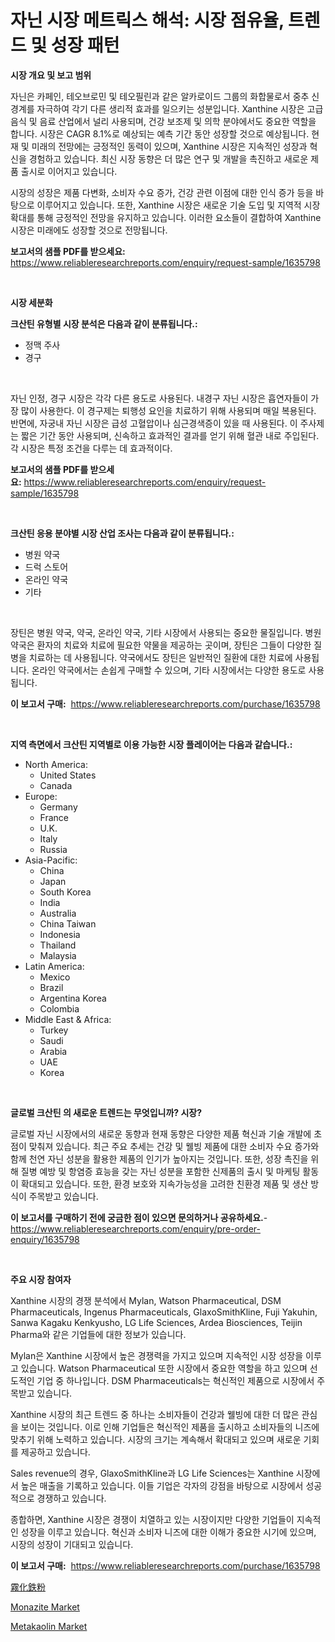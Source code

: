 <p><h1>자닌 시장 메트릭스 해석: 시장 점유율, 트렌드 및 성장 패턴</h1></p><p><strong>시장 개요 및 보고 범위</strong></p>
<p><p>자닌은 카페인, 테오브로민 및 테오필린과 같은 알카로이드 그룹의 화합물로서 중추 신경계를 자극하여 각기 다른 생리적 효과를 일으키는 성분입니다. Xanthine 시장은 고급 음식 및 음료 산업에서 널리 사용되며, 건강 보조제 및 의학 분야에서도 중요한 역할을 합니다. 시장은 CAGR 8.1%로 예상되는 예측 기간 동안 성장할 것으로 예상됩니다. 현재 및 미래의 전망에는 긍정적인 동력이 있으며, Xanthine 시장은 지속적인 성장과 혁신을 경험하고 있습니다. 최신 시장 동향은 더 많은 연구 및 개발을 촉진하고 새로운 제품 출시로 이어지고 있습니다.</p><p>시장의 성장은 제품 다변화, 소비자 수요 증가, 건강 관련 이점에 대한 인식 증가 등을 바탕으로 이루어지고 있습니다. 또한, Xanthine 시장은 새로운 기술 도입 및 지역적 시장 확대를 통해 긍정적인 전망을 유지하고 있습니다. 이러한 요소들이 결합하여 Xanthine 시장은 미래에도 성장할 것으로 전망됩니다.</p></p>
<p><strong>보고서의 샘플 PDF를 받으세요:</strong> <a href="https://www.reliableresearchreports.com/enquiry/request-sample/1635798">https://www.reliableresearchreports.com/enquiry/request-sample/1635798</a></p>
<p>&nbsp;</p>
<p><strong>시장 세분화</strong></p>
<p><strong>크산틴 유형별 시장 분석은 다음과 같이 분류됩니다.:</strong></p>
<p><ul><li>정맥 주사</li><li>경구</li></ul></p>
<p>&nbsp;</p>
<p><p>자닌 인정, 경구 시장은 각각 다른 용도로 사용된다. 내경구 자닌 시장은 흡연자들이 가장 많이 사용한다. 이 경구제는 퇴행성 요인을 치료하기 위해 사용되며 매일 복용된다. 반면에, 자궁내 자닌 시장은 급성 고혈압이나 심근경색증이 있을 때 사용된다. 이 주사제는 짧은 기간 동안 사용되며, 신속하고 효과적인 결과를 얻기 위해 혈관 내로 주입된다. 각 시장은 특정 조건을 다루는 데 효과적이다.</p></p>
<p><strong>보고서의 샘플 PDF를 받으세요:</strong>&nbsp;<a href="https://www.reliableresearchreports.com/enquiry/request-sample/1635798">https://www.reliableresearchreports.com/enquiry/request-sample/1635798</a></p>
<p>&nbsp;</p>
<p><strong> 크산틴 응용 분야별 시장 산업 조사는 다음과 같이 분류됩니다.:</strong></p>
<p><ul><li>병원 약국</li><li>드럭 스토어</li><li>온라인 약국</li><li>기타</li></ul></p>
<p>&nbsp;</p>
<p><p>장틴은 병원 약국, 약국, 온라인 약국, 기타 시장에서 사용되는 중요한 물질입니다. 병원 약국은 환자의 치료와 치료에 필요한 약물을 제공하는 곳이며, 장틴은 그들이 다양한 질병을 치료하는 데 사용됩니다. 약국에서도 장틴은 일반적인 질환에 대한 치료에 사용됩니다. 온라인 약국에서는 손쉽게 구매할 수 있으며, 기타 시장에서는 다양한 용도로 사용됩니다.</p></p>
<p><strong>이 보고서 구매:</strong>&nbsp; <a href="https://www.reliableresearchreports.com/purchase/1635798">https://www.reliableresearchreports.com/purchase/1635798</a></p>
<p>&nbsp;</p>
<p><strong>지역 측면에서 크산틴 지역별로 이용 가능한 시장 플레이어는 다음과 같습니다.:</strong></p>
<p><ul>
    <li>
        North America:
        <ul>
            <li>United States</li>
            <li>Canada</li>
        </ul>
    </li>
    <li>
        Europe:
        <ul>
            <li>Germany</li>
            <li>France</li>
            <li>U.K.</li>
            <li>Italy</li>
            <li>Russia</li>
        </ul>
    </li>
    <li>
        Asia-Pacific:
        <ul>
            <li>China</li>
            <li>Japan</li>
            <li>South Korea</li>
            <li>India</li>
            <li>Australia</li>
            <li>China Taiwan</li>
            <li>Indonesia</li>
            <li>Thailand</li>
            <li>Malaysia</li>
        </ul>
    </li>
    <li>
        Latin America:
        <ul>
            <li>Mexico</li>
            <li>Brazil</li>
            <li>Argentina Korea</li>
            <li>Colombia</li>
        </ul>
    </li>
    <li>
        Middle East & Africa:
        <ul>
            <li>Turkey</li>
            <li>Saudi</li>
            <li>Arabia</li>
            <li>UAE</li>
            <li>Korea</li>
        </ul>
    </li>
    </ul></p>
<p>&nbsp;</p>
<p><strong>글로벌 크산틴 의 새로운 트렌드는 무엇입니까? 시장?</strong></p>
<p><p>글로벌 자닌 시장에서의 새로운 동향과 현재 동향은 다양한 제품 혁신과 기술 개발에 초점이 맞춰져 있습니다. 최근 주요 추세는 건강 및 웰빙 제품에 대한 소비자 수요 증가와 함께 천연 자닌 성분을 활용한 제품의 인기가 높아지는 것입니다. 또한, 성장 촉진을 위해 질병 예방 및 항염증 효능을 갖는 자닌 성분을 포함한 신제품의 출시 및 마케팅 활동이 확대되고 있습니다. 또한, 환경 보호와 지속가능성을 고려한 친환경 제품 및 생산 방식이 주목받고 있습니다.</p></p>
<p><strong>이 보고서를 구매하기 전에 궁금한 점이 있으면 문의하거나 공유하세요.</strong>- <a href="https://www.reliableresearchreports.com/enquiry/pre-order-enquiry/1635798">https://www.reliableresearchreports.com/enquiry/pre-order-enquiry/1635798</a></p>
<p>&nbsp;</p>
<p><strong>주요 시장 참여자</strong></p>
<p><p>Xanthine 시장의 경쟁 분석에서 Mylan, Watson Pharmaceutical, DSM Pharmaceuticals, Ingenus Pharmaceuticals, GlaxoSmithKline, Fuji Yakuhin, Sanwa Kagaku Kenkyusho, LG Life Sciences, Ardea Biosciences, Teijin Pharma와 같은 기업들에 대한 정보가 있습니다. </p><p>Mylan은 Xanthine 시장에서 높은 경쟁력을 가지고 있으며 지속적인 시장 성장을 이루고 있습니다. Watson Pharmaceutical 또한 시장에서 중요한 역할을 하고 있으며 선도적인 기업 중 하나입니다. DSM Pharmaceuticals는 혁신적인 제품으로 시장에서 주목받고 있습니다. </p><p>Xanthine 시장의 최근 트렌드 중 하나는 소비자들이 건강과 웰빙에 대한 더 많은 관심을 보이는 것입니다. 이로 인해 기업들은 혁신적인 제품을 출시하고 소비자들의 니즈에 맞추기 위해 노력하고 있습니다. 시장의 크기는 계속해서 확대되고 있으며 새로운 기회를 제공하고 있습니다. </p><p>Sales revenue의 경우, GlaxoSmithKline과 LG Life Sciences는 Xanthine 시장에서 높은 매출을 기록하고 있습니다. 이들 기업은 각자의 강점을 바탕으로 시장에서 성공적으로 경쟁하고 있습니다. </p><p>종합하면, Xanthine 시장은 경쟁이 치열하고 있는 시장이지만 다양한 기업들이 지속적인 성장을 이루고 있습니다. 혁신과 소비자 니즈에 대한 이해가 중요한 시기에 있으며, 시장의 성장이 기대되고 있습니다.</p></p>
<p><strong>이 보고서 구매:</strong>&nbsp;&nbsp;<a href="https://www.reliableresearchreports.com/purchase/1635798">https://www.reliableresearchreports.com/purchase/1635798</a></p>
<p><p><a href="https://github.com/EstaSprer20231/Market-Research-Report-List-1/blob/main/61084807993.md">霧化鉄粉</a></p><p><a href="https://carnation-joke-41f.notion.site/Monazite-Market-Size-2024-2031-Global-Industrial-Analysis-Key-Geographical-Regions-Market-Share--cc7d8e2d9af34bcbb452208503f199cb">Monazite Market</a></p><p><a href="https://extreme-scabiosa-c81.notion.site/Global-Metakaolin-Market-Size-and-Market-Trends-Insights-and-Projections-from-2024-to-2031-89a16d871b57412781f6ee6cf3d350d3">Metakaolin Market</a></p></p>
